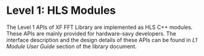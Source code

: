 # Level 1: HLS Modules

The Level 1 APIs of XF FFT Library are implemented as HLS C++ modules. These APIs are mainly provided for hardware-savy developers. The interface description and the design details of these APIs can be found in _L1 Module User Guide_ section of the library document.
